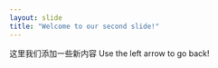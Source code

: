 ```yaml
---
layout: slide
title: "Welcome to our second slide!"
---
```

这里我们添加一些新内容
Use the left arrow to go back!

